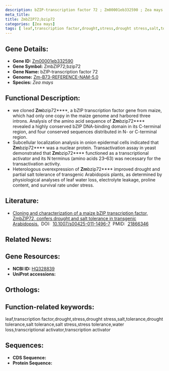 ```yaml
---
description: bZIP-transcription factor 72 ; Zm00001eb332590 ; Zea mays
meta_title:
title: ZmbZIP72;bzip72
categories: [Zea mays]
tags: [ leaf,transcription factor,drought,stress,drought stress,salt,tolerance,drought tolerance,salt tolerance,salt stress,stress tolerance,water loss,transcriptional activator,transcription activator ]
---
```


## Gene Details:
- **Gene ID:**	[Zm00001eb332590]()
- **Gene Symbol:** ZmbZIP72;bzip72
- **Gene Name:** bZIP-transcription factor 72
- **Genome:** [Zm-B73-REFERENCE-NAM-5.0]()
- **Species:** *Zea mays*

## Functional Description:
   - we cloned **Zm**bzip72****, a bZIP transcription factor gene from maize, which had only one copy in the maize genome and harbored three introns. Analysis of the amino acid sequence of **Zm**bzip72**** revealed a highly conserved bZIP DNA-binding domain in its C-terminal region, and four conserved sequences distributed in N- or C-terminal region.
   - Subcellular localization analysis in onion epidermal cells indicated that **Zm**bzip72**** was a nuclear protein. Transactivation assay in yeast demonstrated that **Zm**bzip72**** functioned as a transcriptional activator and its N terminus (amino acids 23–63) was necessary for the transactivation activity.
   - Heterologous overexpression of **Zm**bzip72**** improved drought and partial salt tolerance of transgenic Arabidopsis plants, as determined by physiological analyses of leaf water loss, electrolyte leakage, proline content, and survival rate under stress.

## Literature:
   - [Cloning and characterization of a maize bZIP transcription factor, ZmbZIP72, confers drought and salt tolerance in transgenic Arabidopsis.]( https://link.springer.com/article/10.1007/s00425-011-1496-7)&nbsp;&nbsp;DOI:&nbsp;&nbsp;[10.1007/s00425-011-1496-7](https://link.springer.com/article/10.1007/s00425-011-1496-7)&nbsp;&nbsp;PMID:&nbsp;&nbsp;[21866346](https://pubmed.ncbi.nlm.nih.gov/21866346/)

## Related News:

## Gene Resources:
- **NCBI ID:** [HQ328839](https://www.ncbi.nlm.nih.gov/gene/?term=HQ328839)
- **UniProt accessions:** [](https://www.uniprot.org/uniprotkb//entry)

## Orthologs:

## Function-related keywords:
leaf,transcription factor,drought,stress,drought stress,salt,tolerance,drought tolerance,salt tolerance,salt stress,stress tolerance,water loss,transcriptional activator,transcription activator

## Sequences:
- **CDS Sequence:**
- **Protein Sequence:**
